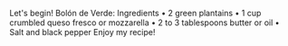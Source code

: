 Let's begin!
Bolón de Verde: Ingredients
	•	2 green plantains
	•	1 cup crumbled queso fresco or mozzarella
	•	2 to 3 tablespoons butter or oil
	•	Salt and black pepper
Enjoy my recipe!
